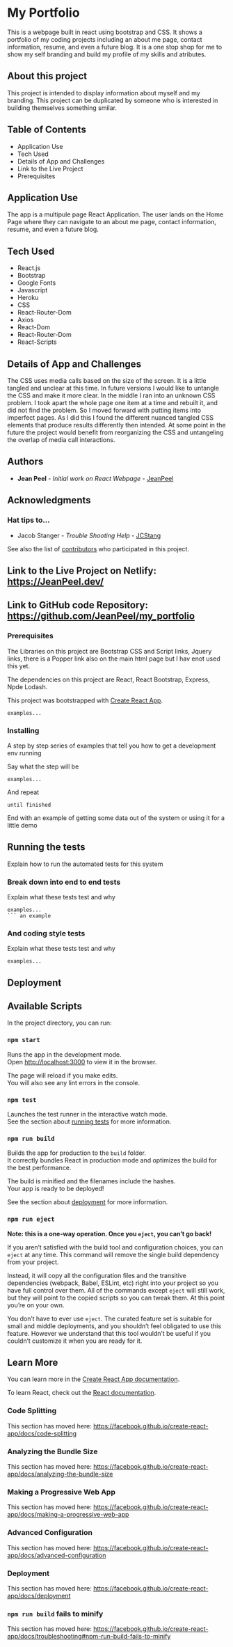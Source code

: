 # My Portfolio

This is a webpage built in react using bootstrap and CSS.  It shows a portfolio of my coding projects including an about me page, contact information, resume, and even a future blog.  It is a one stop shop for me to show my self branding and build my profile of my skills and atributes.

## About this project

This project is intended to display information about myself and my branding.  This project can be duplicated by someone who is interested in building themselves something smilar.

## Table of Contents
* Application Use
* Tech Used
* Details of App and Challenges
* Link to the Live Project
* Prerequisites

## Application Use

The app is a multipule page React Application. The user lands on the Home Page where they can navigate to an about me page, contact information, resume, and even a future blog.

## Tech Used
* React.js
* Bootstrap
* Google Fonts
* Javascript
* Heroku
* CSS
* React-Router-Dom
* Axios
* React-Dom
* React-Router-Dom
* React-Scripts

## Details of App and Challenges

The CSS uses media calls based on the size of the screen.  It is a little tangled and unclear at this time.  In future versions I would like to untangle the CSS and make it more clear.  In the middle I ran into an unknown CSS problem.  I took apart the whole page one item at a time and rebuilt it, and did not find the problem.  So I moved forward with putting items into imperfect pages.  As I did this I found the different nuanced tangled CSS elements that produce results differently then intended.  At some point in the future the project would benefit from reorganizing the CSS and untangeling the overlap of media call interactions.

## Authors

* **Jean Peel** - *Initial work on React Webpage* - [JeanPeel](https://github.com/JeanPeel)

## Acknowledgments

### Hat tips to...

* Jacob Stanger -  *Trouble Shooting Help* - [JCStang](https://github.com/jcstang)

See also the list of [contributors](https://github.com/JeanPeel/my_portfolio/graphs/contributors) who participated in this project.

## Link to the Live Project on Netlify: https://JeanPeel.dev/

## Link to GitHub code Repository: https://github.com/JeanPeel/my_portfolio

### Prerequisites

The Libraries on this project are Bootstrap CSS and Script links, Jquery links, there is a Popper link also on the main html page but I hav enot used this yet.  

The dependencies on this project are React, React Bootstrap, Express, Npde Lodash. 

This project was bootstrapped with [Create React App](https://github.com/facebook/create-react-app).

```
examples...
```

### Installing

A step by step series of examples that tell you how to get a development env running

Say what the step will be

```
examples...
```

And repeat

```
until finished
```

End with an example of getting some data out of the system or using it for a little demo

## Running the tests

Explain how to run the automated tests for this system

### Break down into end to end tests

Explain what these tests test and why

```
examples...
``` an example
```

### And coding style tests

Explain what these tests test and why

```
examples...
```

## Deployment

## Available Scripts

In the project directory, you can run:

### `npm start`

Runs the app in the development mode.<br />
Open [http://localhost:3000](http://localhost:3000) to view it in the browser.

The page will reload if you make edits.<br />
You will also see any lint errors in the console.

### `npm test`

Launches the test runner in the interactive watch mode.<br />
See the section about [running tests](https://facebook.github.io/create-react-app/docs/running-tests) for more information.

### `npm run build`

Builds the app for production to the `build` folder.<br />
It correctly bundles React in production mode and optimizes the build for the best performance.

The build is minified and the filenames include the hashes.<br />
Your app is ready to be deployed!

See the section about [deployment](https://facebook.github.io/create-react-app/docs/deployment) for more information.

### `npm run eject`

**Note: this is a one-way operation. Once you `eject`, you can’t go back!**

If you aren’t satisfied with the build tool and configuration choices, you can `eject` at any time. This command will remove the single build dependency from your project.

Instead, it will copy all the configuration files and the transitive dependencies (webpack, Babel, ESLint, etc) right into your project so you have full control over them. All of the commands except `eject` will still work, but they will point to the copied scripts so you can tweak them. At this point you’re on your own.

You don’t have to ever use `eject`. The curated feature set is suitable for small and middle deployments, and you shouldn’t feel obligated to use this feature. However we understand that this tool wouldn’t be useful if you couldn’t customize it when you are ready for it.

## Learn More

You can learn more in the [Create React App documentation](https://facebook.github.io/create-react-app/docs/getting-started).

To learn React, check out the [React documentation](https://reactjs.org/).

### Code Splitting

This section has moved here: https://facebook.github.io/create-react-app/docs/code-splitting

### Analyzing the Bundle Size

This section has moved here: https://facebook.github.io/create-react-app/docs/analyzing-the-bundle-size

### Making a Progressive Web App

This section has moved here: https://facebook.github.io/create-react-app/docs/making-a-progressive-web-app

### Advanced Configuration

This section has moved here: https://facebook.github.io/create-react-app/docs/advanced-configuration

### Deployment

This section has moved here: https://facebook.github.io/create-react-app/docs/deployment

### `npm run build` fails to minify

This section has moved here: https://facebook.github.io/create-react-app/docs/troubleshooting#npm-run-build-fails-to-minify
